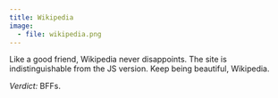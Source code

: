 ```yaml
---
title: Wikipedia
image:
  - file: wikipedia.png
---
```


Like a good friend, Wikipedia never disappoints. The site is indistinguishable from the JS version. Keep being beautiful, Wikipedia.

*Verdict:* BFFs.
